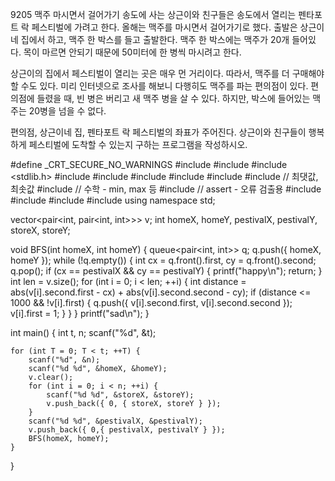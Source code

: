 9205 맥주 마시면서 걸어가기
송도에 사는 상근이와 친구들은 송도에서 열리는 펜타포트 락 페스티벌에 가려고 한다. 올해는 맥주를 마시면서 걸어가기로 했다. 
출발은 상근이네 집에서 하고, 맥주 한 박스를 들고 출발한다. 맥주 한 박스에는 맥주가 20개 들어있다. 목이 마르면 안되기 때문에 50미터에 한 병씩 마시려고 한다.

상근이의 집에서 페스티벌이 열리는 곳은 매우 먼 거리이다. 따라서, 맥주를 더 구매해야 할 수도 있다. 미리 인터넷으로 조사를 해보니 다행히도 맥주를 파는 편의점이 있다. 
편의점에 들렸을 때, 빈 병은 버리고 새 맥주 병을 살 수 있다. 하지만, 박스에 들어있는 맥주는 20병을 넘을 수 없다.

편의점, 상근이네 집, 펜타포트 락 페스티벌의 좌표가 주어진다. 상근이와 친구들이 행복하게 페스티벌에 도착할 수 있는지 구하는 프로그램을 작성하시오.



#define _CRT_SECURE_NO_WARNINGS
#include <numeric>
#include <cstdio>
#include <stdlib.h>
#include <iostream>
#include <cstring>
#include <string>
#include <algorithm>
#include <vector>
#include <climits>   // 최댓값, 최솟값
#include <cmath>   // 수학 - min, max 등
#include <cassert>   // assert - 오류 검출용
#include <queue>
#include <stack>
#include <deque>
#include <map>
using namespace std;

vector<pair<int, pair<int, int>>> v;
int homeX, homeY, pestivalX, pestivalY, storeX, storeY;

void BFS(int homeX, int homeY) {
	queue<pair<int, int>> q;
	q.push({ homeX, homeY });
	while (!q.empty()) {
		int cx = q.front().first, cy = q.front().second;
		q.pop();
		if (cx == pestivalX && cy == pestivalY) {
			printf("happy\n");
			return;
		}
		int len = v.size();
		for (int i = 0; i < len; ++i) {
			int distance = abs(v[i].second.first - cx) + abs(v[i].second.second - cy);
			if (distance <= 1000 && !v[i].first) {
				q.push({ v[i].second.first, v[i].second.second });
				v[i].first = 1;
			}
		}
	}
	printf("sad\n");
}

int main() {
	int t, n;
	scanf("%d", &t);

	for (int T = 0; T < t; ++T) {
		scanf("%d", &n);
		scanf("%d %d", &homeX, &homeY);
		v.clear();
		for (int i = 0; i < n; ++i) {
			scanf("%d %d", &storeX, &storeY);
			v.push_back({ 0, { storeX, storeY } });
		}
		scanf("%d %d", &pestivalX, &pestivalY);
		v.push_back({ 0,{ pestivalX, pestivalY } });
		BFS(homeX, homeY);
	}
}
